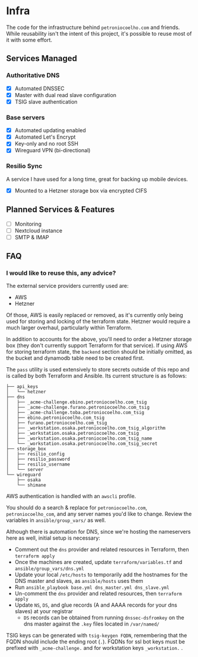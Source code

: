 # Infra
The code for the infrastructure behind `petroniocoelho.com` and friends. While reusability isn't the intent of this project, it's possible to reuse most of it with some effort.

## Services Managed

### **Authoritative DNS**
- [x] Automated DNSSEC
- [x] Master with dual read slave configuration
- [x] TSIG slave authentication

### **Base servers**
- [x] Automated updating enabled
- [x] Automated Let's Encrypt
- [x] Key-only and no root SSH
- [x] Wireguard VPN (bi-directional)

### **Resilio Sync**
A service I have used for a long time, great for backing up mobile devices.

- [x] Mounted to a Hetzner storage box via encrypted CIFS

## Planned Services & Features

- [ ] Monitoring
- [ ] Nextcloud instance
- [ ] SMTP & IMAP

## FAQ

### **I would like to reuse this, any advice?**
The external service providers currently used are:

* AWS
* Hetzner

Of those, AWS is easily replaced or removed, as it's currently only being used for storing and locking of the terraform state. Hetzner would require a much larger overhaul, particularly within Terraform.

In addition to accounts for the above, you'll need to order a Hetzner storage box (they don't currently support Terraform for that service). If using AWS for storing terraform state, the `backend` section should be initially omitted, as the bucket and dynamodb table need to be created first. 

The `pass` utility is used extensively to store secrets outside of this repo and is called by both Terraform and Ansible. Its current structure is as follows:

```
├── api_keys
│   └── hetzner
├── dns
│   ├── _acme-challenge.ebino.petroniocoelho.com_tsig
│   ├── _acme-challenge.furano.petroniocoelho.com_tsig
│   ├── _acme-challenge.toba.petroniocoelho.com_tsig
│   ├── ebino.petroniocoelho.com_tsig
│   ├── furano.petroniocoelho.com_tsig
│   ├── _workstation.osaka.petroniocoelho.com_tsig_algorithm
│   ├── _workstation.osaka.petroniocoelho.com_tsig
│   ├── _workstation.osaka.petroniocoelho.com_tsig_name
│   └── _workstation.osaka.petroniocoelho.com_tsig_secret
├── storage_box
│   ├── resilio_config
│   ├── resilio_password
│   ├── resilio_username
│   └── server
└── wireguard
    ├── osaka
    └── shimane
```

AWS authentication is handled with an `awscli` profile.

You should do a search & replace for `petroniocoelho.com`, `petroniocoelho_com`, and any server names you'd like to change. Review the variables in `ansible/group_vars/` as well.

Although there is automation for DNS, since we're hosting the nameservers here as well, initial setup is necessary:
* Comment out the `dns` provider and related resources in Terraform, then `terraform apply`
* Once the machines are created, update `terraform/variables.tf` and `ansible/group_vars/dns.yml`
* Update your local `/etc/hosts` to temporarily add the hostnames for the DNS master and slaves, as `ansible/hosts` uses them
* Run `ansible_playbook base.yml dns_master.yml dns_slave.yml`
* Un-comment the `dns` provider and related resources, then `terraform apply`
* Update `NS`, `DS`, and glue records (A and AAAA records for your dns slaves) at your registrar
  * `DS` records can be obtained from running `dnssec-dsfromkey` on the dns master against the `.key` files located in `/var/named/`

TSIG keys can be generated with `tsig-keygen FQDN`, remembering that the FQDN should include the ending root (`.`). FQDNs for ssl bot keys must be prefixed with `_acme-challenge.` and for workstation keys `_workstation.` .
